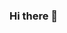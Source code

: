 ### Hi there 👋

<!--
**Huzaifa57/Huzaifa57** is a ✨ _special_ ✨ repository because its `README.md` (this file) appears on your GitHub profile.

Here are some ideas to get you started:

- 🔭 I’m currently working on my FYP 
- 🌱 I’m currently learning React.js
- 📫 How to reach me: shuzaifa222@gmail.com 
- ⚡ Fun fact: Drinking coffee can prevent depression. ...

-->
